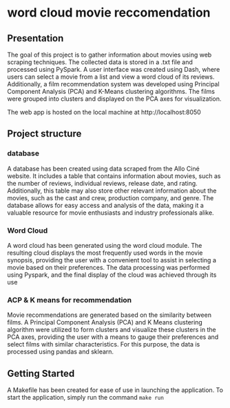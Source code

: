 # word cloud movie reccomendation 
## Presentation

The goal of this project is to gather information about movies using web scraping techniques. The collected data is stored in a .txt file and processed using PySpark. A user interface was created using Dash, where users can select a movie from a list and view a word cloud of its reviews. Additionally, a film recommendation system was developed using Principal Component Analysis (PCA) and K-Means clustering algorithms. The films were grouped into clusters and displayed on the PCA axes for visualization.

The web app is hosted on the local machine at http://localhost:8050

## Project structure

### database

A database has been created using data scraped from the Allo Ciné website. It includes a table that contains information about movies, such as the number of reviews, individual reviews, release date, and rating. Additionally, this table may also store other relevant information about the movies, such as the cast and crew, production company, and genre. The database allows for easy access and analysis of the data, making it a valuable resource for movie enthusiasts and industry professionals alike.

### Word Cloud
A word cloud has been generated using the word cloud module. The resulting cloud displays the most frequently used words in the movie synopsis, providing the user with a convenient tool to assist in selecting a movie based on their preferences. The data processing was performed using Pyspark, and the final display of the cloud was achieved through its use

### ACP & K means for recommendation 

Movie recommendations are generated based on the similarity between films. A Principal Component Analysis (PCA) and K Means clustering algorithm were utilized to form clusters and visualize these clusters in the PCA axes, providing the user with a means to gauge their preferences and select films with similar characteristics.
For this purpose, the data is processed using pandas and sklearn.  

## Getting Started

A Makefile has been created for ease of use in launching the application. To start the application, simply run the command ```make run```
